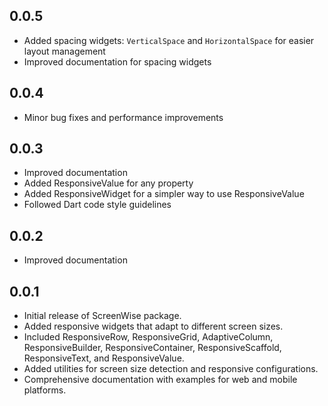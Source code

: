 ## 0.0.5

* Added spacing widgets: `VerticalSpace` and `HorizontalSpace` for easier layout management
* Improved documentation for spacing widgets

## 0.0.4

* Minor bug fixes and performance improvements

## 0.0.3

* Improved documentation
* Added ResponsiveValue for any property
* Added ResponsiveWidget for a simpler way to use ResponsiveValue
* Followed Dart code style guidelines

## 0.0.2

* Improved documentation

## 0.0.1

* Initial release of ScreenWise package.
* Added responsive widgets that adapt to different screen sizes.
* Included ResponsiveRow, ResponsiveGrid, AdaptiveColumn, ResponsiveBuilder, ResponsiveContainer, ResponsiveScaffold, ResponsiveText, and ResponsiveValue.
* Added utilities for screen size detection and responsive configurations.
* Comprehensive documentation with examples for web and mobile platforms.
